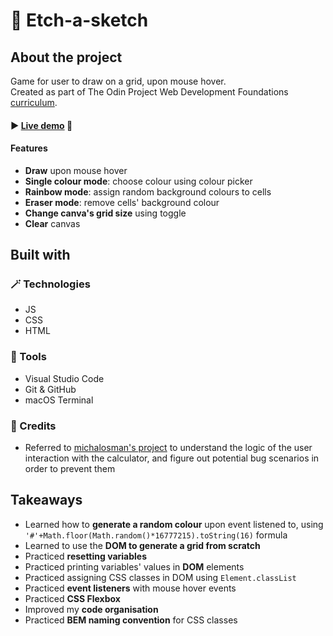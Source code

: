 # 🎨 Etch-a-sketch

## About the project
Game for user to draw on a grid, upon mouse hover.
<br>Created as part of The Odin Project Web Development Foundations <a href="https://www.theodinproject.com/lessons/foundations-etch-a-sketch">curriculum</a>.

#### ► <a href="">Live demo</a> 👀

#### Features
- **Draw** upon mouse hover
- **Single colour mode**: choose colour using colour picker
- **Rainbow mode**: assign random background colours to cells
- **Eraser mode**: remove cells' background colour
- **Change canva's grid size** using toggle
- **Clear** canvas


## Built with
### 🪄 Technologies
- JS
- CSS
- HTML

### 🔧 Tools
- Visual Studio Code
- Git & GitHub
- macOS Terminal

### 💙 Credits
- Referred to <a href="https://github.com/michalosman/etch-a-sketch">michalosman's project</a> to understand the logic of the user interaction with the calculator, and figure out potential bug scenarios in order to prevent them


## Takeaways
- Learned how to **generate a random colour** upon event listened to, using `'#'+Math.floor(Math.random()*16777215).toString(16)` formula
- Learned to use the **DOM to generate a grid from scratch**
- Practiced **resetting variables**
- Practiced printing variables' values in **DOM** elements
- Practiced assigning CSS classes in DOM using `Element.classList`
- Practiced **event listeners** with mouse hover events
- Practiced **CSS Flexbox**
- Improved my **code organisation**
- Practiced **BEM naming convention** for CSS classes 
